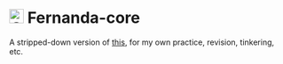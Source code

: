 # <img src="Fernanda/resources/Fernanda.ico" alt="Qt icon." width="26px"/> Fernanda-core

A stripped-down version of [this](https://github.com/fairybow/Fernanda), for my own practice, revision, tinkering, etc.
